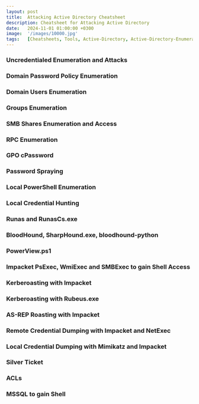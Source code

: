 ```yaml
---
layout: post
title:  Attacking Active Directory Cheatsheet
description: Cheatsheet for Attacking Active Directory
date:   2024-11-01 01:00:00 +0300
image:  '/images/10000.jpg'
tags:   [Cheatsheets, Tools, Active-Directory, Active-Directory-Enumeration, SMB, Kerberoasting, AS-REP-Roasting, DCSync, Silver-Ticket, ACLs, MSSQL, Credential-Dumping, Credential-Hunting]
---
```


### Uncredentialed Enumeration and Attacks

### Domain Password Policy Enumeration

### Domain Users Enumeration

### Groups Enumeration

### SMB Shares Enumeration and Access

### RPC Enumeration

### GPO cPassword

### Password Spraying

### Local PowerShell Enumeration

### Local Credential Hunting

### Runas and RunasCs.exe

### BloodHound, SharpHound.exe, bloodhound-python

### PowerView.ps1

### Impacket PsExec, WmiExec and SMBExec to gain Shell Access

### Kerberoasting with Impacket

### Kerberoasting with Rubeus.exe

### AS-REP Roasting with Impacket

### Remote Credential Dumping with Impacket and NetExec

### Local Credential Dumping with Mimikatz and Impacket

### Silver Ticket

### ACLs

### MSSQL to gain Shell